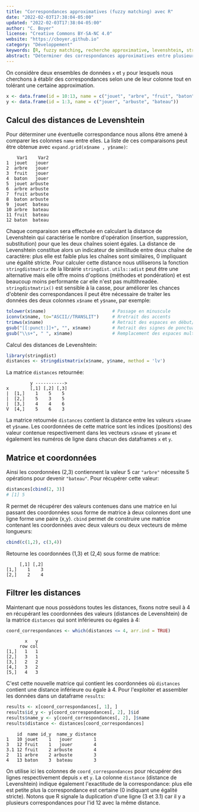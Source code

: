 ```yaml
---
title: "Correspondances approximatives (fuzzy matching) avec R"
date: "2022-02-03T17:38:04-05:00"
updated: "2022-02-03T17:38:04-05:00"
author: "C. Boyer"
license: "Creative Commons BY-SA-NC 4.0"
website: "https://cboyer.github.io"
category: "Développement"
keywords: [R, fuzzy matching, recherche approximative, levenshtein, stringdistmatrix, adist]
abstract: "Déterminer des correspondances approximatives entre plusieurs chaînes de caractères avec R."
---
```


On considère deux ensembles de données `x` et `y` pour lesquels nous cherchons à établir des correspondances selon une de leur colonne tout en tolérant une certaine approximation.
```R
x <- data.frame(id = 10:13, name = c("jouet", "arbre", "fruit", "baton"))
y <- data.frame(id = 1:3, name = c("jouer", "arbuste", "bateau"))
```

## Calcul des distances de Levenshtein
Pour déterminer une éventuelle correspondance nous allons être amené à comparer les colonnes `name` entre elles. La liste de ces comparaisons peut être obtenue avec `expand.grid(x$name , y$name)`:
```Text
    Var1    Var2
1  jouet   jouer
2  arbre   jouer
3  fruit   jouer
4  baton   jouer
5  jouet arbuste
6  arbre arbuste
7  fruit arbuste
8  baton arbuste
9  jouet  bateau
10 arbre  bateau
11 fruit  bateau
12 baton  bateau
```

Chaque comparaison sera effectuée en calculant la distance de Levenshtein qui caractérise le nombre d'opération (insertion, suppression, substitution) pour que les deux chaînes soient égales. La distance de Levenshtein constitue alors un indicateur de similitude entre deux chaîne de caractère: plus elle est faible plus les chaînes sont similaires, 0 impliquant une égalité stricte.
Pour calculer cette distance nous utiliserons la fonction `stringdistmatrix` de la librairie `stringdist`. 
`utils::adist` peut être une alternative mais elle offre moins d'options (méthodes et pondération) et est beaucoup moins performante car elle n'est pas multithreadée.
`stringdistmatrix()` est sensible à la casse, pour améliorer les chances d'obtenir des correspondances il peut être nécessaire de traiter les données des deux colonnes `x$name` et `y$name`, par exemple:

```R
tolower(x$name)                         # Passage en minuscule
iconv(x$name, to="ASCII//TRANSLIT")     # Rretrait des accents
trimws(x$name)                          # Retrait des espaces en début/fin de chaîne
gsub("[[:punct:]]+", "", x$name)        # Retrait des signes de ponctuation
gsub("\\s+", " ", x$name)               # Remplacement des espaces multiples
```

Calcul des distances de Levenshtein:
```R
library(stringdist)
distances <- stringdistmatrix(x$name, y$name, method = 'lv')
```

La matrice `distances` retournée:
```Text
         y ----------->
x        [,1] [,2] [,3]
|  [1,]    1    5    5
|  [2,]    5    3    5
|  [3,]    4    4    6
V  [4,]    5    6    3
```

La matrice retournée `distances` contient la distance entre les valeurs `x$name` et `y$name`. 
Les coordonnées de cette matrice sont les indices (positions) des valeur contenue respectivement dans les vecteurs `x$name` et `y$name` et également les numéros de ligne dans chacun des dataframes `x` et `y`.


## Matrice et coordonnées
Ainsi les coordonnées (2,3) contiennent la valeur 5 car `"arbre"` nécessite 5 opérations pour devenir `"bateau"`. Pour récupérer cette valeur:
```R
distances[cbind(2, 3)]
# [1] 5
```

R permet de récupérer des valeurs contenues dans une matrice en lui passant des coordonnées sous forme de matrice à deux colonnes dont une ligne forme une paire (x,y).
`cbind` permet de construire une matrice contenant les coordonnées avec deux valeurs ou deux vecteurs de même longueurs:

```R
cbind(c(1,2), c(3,4))
```
Retourne les coordonnées (1,3) et (2,4) sous forme de matrice:
```Text
     [,1] [,2]
[1,]    1    3
[2,]    2    4
```

## Filtrer les distances
Maintenant que nous possèdons toutes les distances, fixons notre seuil à 4 en récupérant les coordonnées des valeurs (distances de Levenshtein) de la matrice `distances` qui sont inférieures ou égales à 4:
```R
coord_correspondances <- which(distances <= 4, arr.ind = TRUE)
```
```Text
       x   y
     row col
[1,]   1   1
[2,]   3   1
[3,]   2   2
[4,]   3   2
[5,]   4   3
```

C'est cette nouvelle matrice qui contient les coordonnées où `distances` contient une distance inférieure ou égale à 4. Pour l'exploiter et assembler les données dans un dataframe `results`:
```R
results <- x[coord_correspondances[, 1], ]
results$id_y <- y[coord_correspondances[, 2], ]$id
results$name_y <- y[coord_correspondances[, 2], ]$name
results$distance <- distances[coord_correspondances]
```
```Text
    id  name id_y  name_y distance
1   10 jouet    1   jouer        1
3   12 fruit    1   jouer        4
3.1 12 fruit    2 arbuste        4
2   11 arbre    2 arbuste        3
4   13 baton    3  bateau        3
```

On utilise ici les colonnes de `coord_correspondances` pour récupérer des lignes respectivement depuis `x` et `y`. 
La colonne `distance` (distance de Levenshtein) indique également l'exactitude de la correspondance: plus elle est petite plus la correspondance est certaine (0 indiquant une égalité stricte).
Notons que R signale la duplication d'une ligne (3 et 3.1) car il y a plusieurs correspondances pour l'id 12 avec la même distance.
